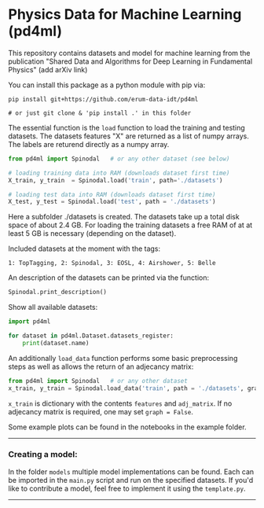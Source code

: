 # Physics Data for Machine Learning (pd4ml)

This repository contains datasets and model for machine learning from the publication "Shared Data and Algorithms for Deep Learning in Fundamental Physics" (add arXiv link)

You can install this package as a python module with pip via:

```
pip install git+https://github.com/erum-data-idt/pd4ml

# or just git clone & 'pip install .' in this folder
```

The essential function is the `load` function to load the training and testing datasets. The datasets features "X" are returned as a list of numpy arrays. The labels are returend directly as a numpy array. 

```python
from pd4ml import Spinodal   # or any other dataset (see below) 

# loading training data into RAM (downloads dataset first time)
X_train, y_train  = Spinodal.load('train', path='./datasets')

# loading test data into RAM (downloads dataset first time)
X_test, y_test = Spinodal.load('test', path = './datasets')
```

Here a subfolder ./datasets is created. The datasets take up a total disk space of about 2.4 GB. For loading the training datasets a free RAM of at at least 5 GB is necessary (depending on the dataset).

Included datasets at the moment with the tags:
```
1: TopTagging, 2: Spinodal, 3: EOSL, 4: Airshower, 5: Belle
```

An description of the datasets can be printed via the function:
```python
Spinodal.print_description()
```

Show all available datasets:
```python
import pd4ml

for dataset in pd4ml.Dataset.datasets_register:
    print(dataset.name)
```

An additionally `load_data` function performs some basic preprocessing steps as well as allows the return of an adjecancy matrix:
```python
from pd4ml import Spinodal   # or any other dataset
x_train, y_train = Spinodal.load_data('train', path = './datasets', graph = True)
```

`x_train` is dictionary with the contents `features` and `adj_matrix`. If no adjecancy matrix is required, one may set `graph = False`. 

Some example plots can be found in the notebooks in the example folder.

---

### Creating a model:

In the folder `models` multiple model implementations can be found. Each can be imported in the `main.py` script and run on the specified datasets. If you'd like to contribute a model, feel free to implement it using the `template.py`. 

---
